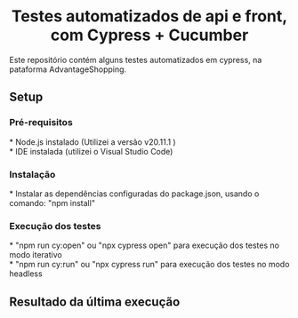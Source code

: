 <h1 align="center"> Testes automatizados de api e front, com Cypress + Cucumber</h1>
Este repositório contém alguns testes automatizados em cypress, na pataforma AdvantageShopping.

<h2>Setup</h2>
<h3>Pré-requisitos</h3>
* Node.js instalado (Utilizei a versão v20.11.1 )<br/>
* IDE instalada (utilizei o Visual Studio Code)<br/>

<h3>Instalação</h3>
* Instalar as dependências configuradas do package.json, usando o comando: 	"npm install"<br/>

<h3>Execução dos testes</h3>
* "npm run cy:open" ou "npx cypress open" para execução dos testes no modo iterativo<br/>
* "npm run cy:run" ou "npx cypress run" para execução dos testes no modo headless<br/>

<h2>Resultado da última execução</h2>